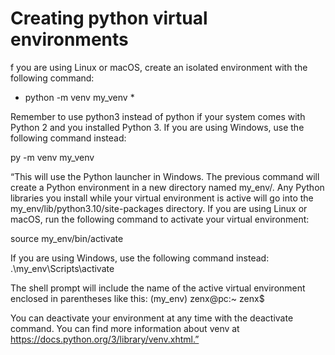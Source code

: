 # Creating python virtual environments
f you are using Linux or macOS, create an isolated environment with the following command:

* python -m venv my_venv *

Remember to use python3 instead of python if your system comes with Python 2 and you installed Python 3.
If you are using Windows, use the following command instead:

py -m venv my_venv

“This will use the Python launcher in Windows.
The previous command will create a Python environment in a new directory named my_env/. Any Python libraries you install while your virtual environment is active will go into the my_env/lib/python3.10/site-packages directory.
If you are using Linux or macOS, run the following command to activate your virtual environment:

source my_env/bin/activate

If you are using Windows, use the following command instead:
.\my_env\Scripts\activate

The shell prompt will include the name of the active virtual environment enclosed in parentheses like this:
(my_env) zenx@pc:~ zenx$

You can deactivate your environment at any time with the deactivate command. You can find more information about venv at https://docs.python.org/3/library/venv.xhtml.”

